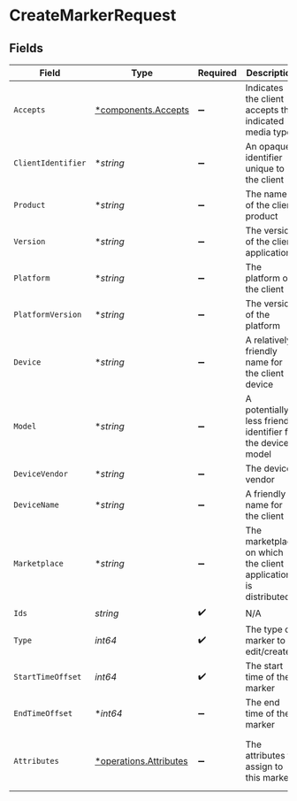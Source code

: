 # CreateMarkerRequest


## Fields

| Field                                                           | Type                                                            | Required                                                        | Description                                                     | Example                                                         |
| --------------------------------------------------------------- | --------------------------------------------------------------- | --------------------------------------------------------------- | --------------------------------------------------------------- | --------------------------------------------------------------- |
| `Accepts`                                                       | [*components.Accepts](../../models/components/accepts.md)       | :heavy_minus_sign:                                              | Indicates the client accepts the indicated media types          |                                                                 |
| `ClientIdentifier`                                              | **string*                                                       | :heavy_minus_sign:                                              | An opaque identifier unique to the client                       | abc123                                                          |
| `Product`                                                       | **string*                                                       | :heavy_minus_sign:                                              | The name of the client product                                  | Plex for Roku                                                   |
| `Version`                                                       | **string*                                                       | :heavy_minus_sign:                                              | The version of the client application                           | 2.4.1                                                           |
| `Platform`                                                      | **string*                                                       | :heavy_minus_sign:                                              | The platform of the client                                      | Roku                                                            |
| `PlatformVersion`                                               | **string*                                                       | :heavy_minus_sign:                                              | The version of the platform                                     | 4.3 build 1057                                                  |
| `Device`                                                        | **string*                                                       | :heavy_minus_sign:                                              | A relatively friendly name for the client device                | Roku 3                                                          |
| `Model`                                                         | **string*                                                       | :heavy_minus_sign:                                              | A potentially less friendly identifier for the device model     | 4200X                                                           |
| `DeviceVendor`                                                  | **string*                                                       | :heavy_minus_sign:                                              | The device vendor                                               | Roku                                                            |
| `DeviceName`                                                    | **string*                                                       | :heavy_minus_sign:                                              | A friendly name for the client                                  | Living Room TV                                                  |
| `Marketplace`                                                   | **string*                                                       | :heavy_minus_sign:                                              | The marketplace on which the client application is distributed  | googlePlay                                                      |
| `Ids`                                                           | *string*                                                        | :heavy_check_mark:                                              | N/A                                                             |                                                                 |
| `Type`                                                          | *int64*                                                         | :heavy_check_mark:                                              | The type of marker to edit/create                               |                                                                 |
| `StartTimeOffset`                                               | *int64*                                                         | :heavy_check_mark:                                              | The start time of the marker                                    |                                                                 |
| `EndTimeOffset`                                                 | **int64*                                                        | :heavy_minus_sign:                                              | The end time of the marker                                      |                                                                 |
| `Attributes`                                                    | [*operations.Attributes](../../models/operations/attributes.md) | :heavy_minus_sign:                                              | The attributes to assign to this marker                         | {<br/>"title": "My favorite spot"<br/>}                         |